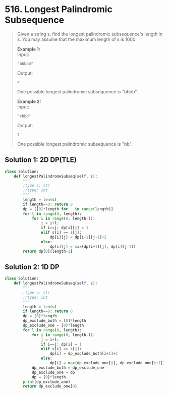 # 516. Longest Palindromic Subsequence

> Given a string s, find the longest palindromic subsequence's length in s. You may assume that the maximum length of s is 1000.
>
> **Example 1:**  
> Input:
>
> ```text
> "bbbab"
> ```
>
> Output:
>
> ```text
> 4
> ```
>
> One possible longest palindromic subsequence is "bbbb".
>
> **Example 2:**  
> Input:
>
> ```text
> "cbbd"
> ```
>
> Output:
>
> ```text
> 2
> ```
>
> One possible longest palindromic subsequence is "bb".

## Solution 1: 2D DP\(TLE\)

```python
class Solution:
    def longestPalindromeSubseq(self, s):
        """
        :type s: str
        :rtype: int
        """
        length = len(s)
        if length==0: return 0
        dp = [[0]*length for _ in range(length)]
        for l in range(0, length):
            for i in range(0, length-l):
                j = i+l;
                if i==j: dp[i][j] = 1
                elif s[i] == s[j]:
                    dp[i][j] = dp[i+1][j-1]+2
                else: 
                    dp[i][j] = max(dp[i+1][j], dp[i][j-1])
        return dp[0][length-1]
```

## Solution 2: 1D DP

```python
class Solution:
    def longestPalindromeSubseq(self, s):
        """
        :type s: str
        :rtype: int
        """
        length = len(s)
        if length==0: return 0
        dp = [0]*length
        dp_exclude_both = [0]*length
        dp_exclude_one = [0]*length
        for l in range(0, length):
            for i in range(0, length-l):
                j = i+l;
                if i==j: dp[i] = 1
                elif s[i] == s[j]:
                    dp[i] = dp_exclude_both[i+1]+2
                else: 
                    dp[i] = max(dp_exclude_one[i], dp_exclude_one[i+1])
            dp_exclude_both = dp_exclude_one
            dp_exclude_one = dp
            dp = [0]*length
        print(dp_exclude_one)
        return dp_exclude_one[0]
```

